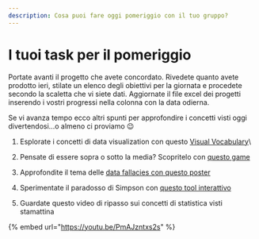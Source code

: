 ```yaml
---
description: Cosa puoi fare oggi pomeriggio con il tuo gruppo?
---
```


# I tuoi task per il pomeriggio

Portate avanti il progetto che avete concordato. Rivedete quanto avete prodotto ieri, stilate un elenco degli obiettivi per la giornata e procedete secondo la scaletta che vi siete dati. Aggiornate il file excel dei progetti inserendo i vostri progressi nella colonna con la data odierna.

Se vi avanza tempo ecco altri spunti per approfondire i concetti visti oggi divertendosi...o almeno ci proviamo 😉

1. Esplorate i concetti di data visualization con questo [Visual Vocabulary](https://public.tableau.com/app/profile/andy.kriebel/viz/VisualVocabulary/VisualVocabulary)\

2. Pensate di essere sopra o sotto la media? Scopritelo con [questo game](https://thanaverage.xyz/)
3. Approfondite il tema delle [data fallacies con questo poster](https://www.geckoboard.com/uploads/data-fallacies-to-avoid.pdf)
4. Sperimentate il paradosso di Simpson con [questo tool interattivo](https://setosa.io/simpsons/)
5. Guardate questo video di ripasso sui concetti di statistica visti stamattina

{% embed url="https://youtu.be/PmAJzntxs2s" %}
